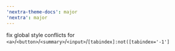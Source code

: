 ```yaml
---
'nextra-theme-docs': major
'nextra': major
---
```


fix global style conflicts for `<a>`/`<button>`/`<summary>`/`<input>`/`[tabindex]:not([tabindex='-1']`
